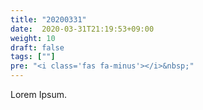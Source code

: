 ```yaml
---
title: "20200331"
date:  2020-03-31T21:19:53+09:00
weight: 10
draft: false
tags: [""]
pre: "<i class='fas fa-minus'></i>&nbsp;"
---
```


Lorem Ipsum.